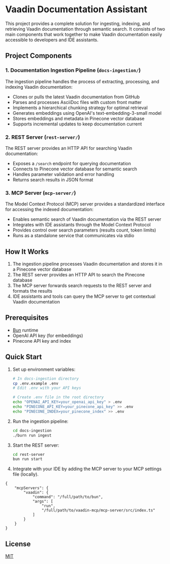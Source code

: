 # Vaadin Documentation Assistant

This project provides a complete solution for ingesting, indexing, and retrieving Vaadin documentation through semantic search. It consists of two main components that work together to make Vaadin documentation easily accessible to developers and IDE assistants.

## Project Components

### 1. Documentation Ingestion Pipeline (`docs-ingestion/`)

The ingestion pipeline handles the process of extracting, processing, and indexing Vaadin documentation:

- Clones or pulls the latest Vaadin documentation from GitHub
- Parses and processes AsciiDoc files with custom front matter
- Implements a hierarchical chunking strategy for optimal retrieval
- Generates embeddings using OpenAI's text-embedding-3-small model
- Stores embeddings and metadata in Pinecone vector database
- Supports incremental updates to keep documentation current

### 2. REST Server (`rest-server/`)

The REST server provides an HTTP API for searching Vaadin documentation:

- Exposes a `/search` endpoint for querying documentation
- Connects to Pinecone vector database for semantic search
- Handles parameter validation and error handling
- Returns search results in JSON format

### 3. MCP Server (`mcp-server/`)

The Model Context Protocol (MCP) server provides a standardized interface for accessing the indexed documentation:

- Enables semantic search of Vaadin documentation via the REST server
- Integrates with IDE assistants through the Model Context Protocol
- Provides control over search parameters (results count, token limits)
- Runs as a standalone service that communicates via stdio

## How It Works

1. The ingestion pipeline processes Vaadin documentation and stores it in a Pinecone vector database
2. The REST server provides an HTTP API to search the Pinecone database
3. The MCP server forwards search requests to the REST server and formats the results
4. IDE assistants and tools can query the MCP server to get contextual Vaadin documentation

## Prerequisites

- [Bun](https://bun.sh/) runtime
- OpenAI API key (for embeddings)
- Pinecone API key and index

## Quick Start

1. Set up environment variables:
   ```bash
   # In docs-ingestion directory
   cp .env.example .env
   # Edit .env with your API keys

   # Create .env file in the root directory
   echo "OPENAI_API_KEY=your_openai_api_key" > .env
   echo "PINECONE_API_KEY=your_pinecone_api_key" >> .env
   echo "PINECONE_INDEX=your_pinecone_index" >> .env
   ```

2. Run the ingestion pipeline:
   ```bash
   cd docs-ingestion
   ./burn run ingest
   ```

3. Start the REST server:
   ```bash
   cd rest-server
   bun run start
   ```

4. Integrate with your IDE by adding the MCP server to your MCP settings file (locally).

```
{
    "mcpServers": {
        "vaadin": {
            "command": "/full/path/to/bun",
            "args": [
                "run",
                "/full/path/to/vaadin-mcp/mcp-server/src/index.ts"
            ]
        }
    }
}
```

## License

[MIT](docs-ingestion/LICENSE)
